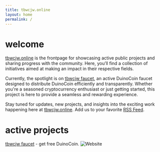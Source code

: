 ```yaml
---
title: tbwcjw.online
layout: home
permalink: /
---
```


# welcome
[tbwcjw.online](https://tbwcjw.online) is the frontpage for showcasing active public projects and sharing progress with the community. Here, you’ll find a collection of initiatives aimed at making an impact in their respective fields.

Currently, the spotlight is on [tbwcjw faucet](https://faucet.tbwcjw.online/), an active DuinoCoin faucet designed to distribute DuinoCoin efficiently and transparently. Whether you're a seasoned cryptocurrency enthusiast or just getting started, this project is here to provide a seamless and rewarding experience.

Stay tuned for updates, new projects, and insights into the exciting work happening here at [tbwcjw.online](https://tbwcjw.online). Add us to your favorite [RSS Feed](https://tbwcjw.online/feed).

# active projects
[tbwcjw faucet](https://faucet.tbwcjw.online/) - get free DuinoCoin. ![Website](https://img.shields.io/website?url=https%3A%2F%2Ffaucet.tbwcjw.online&style=flat-square)
